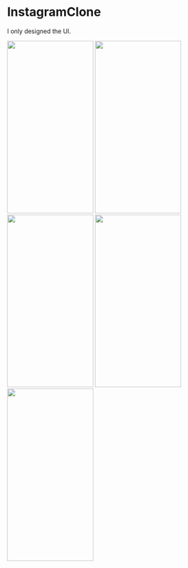 # InstagramClone

I only designed the  UI.


<img src="https://user-images.githubusercontent.com/123153282/227212510-8a5a5e32-3a6e-476d-8d5b-a04f66611c69.png" width="200" height="400">   <img src="https://user-images.githubusercontent.com/123153282/227212525-4b6eae1b-f0cd-4ff9-a99d-e2e09058ac13.png" width="200" height="400">  
<img src="https://user-images.githubusercontent.com/123153282/227213468-f9e9d61b-cbaf-4a4e-a8bb-637d61b8708f.png" width="200" height="400">   <img src="https://user-images.githubusercontent.com/123153282/227190710-9a2b2cf6-1b8c-4407-a6c4-051335d8497c.png" width="200" height="400">  
<img src="https://user-images.githubusercontent.com/123153282/227212522-60ad6d93-4a1e-4a6e-950c-63b2761bbb53.png" width="200" height="400">  















